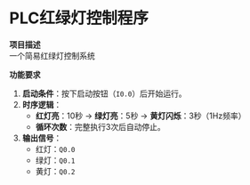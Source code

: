 # PLC红绿灯控制程序

**项目描述**  
一个简易红绿灯控制系统

**功能要求**
1. **启动条件**：按下启动按钮（`I0.0`）后开始运行。
2. **时序逻辑**：
   - **红灯亮**：10秒 → **绿灯亮**：5秒 → **黄灯闪烁**：3秒（1Hz频率）  
   - **循环次数**：完整执行3次后自动停止。
3. **输出信号**：
   - 红灯：`Q0.0`  
   - 绿灯：`Q0.1`  
   - 黄灯：`Q0.2`
